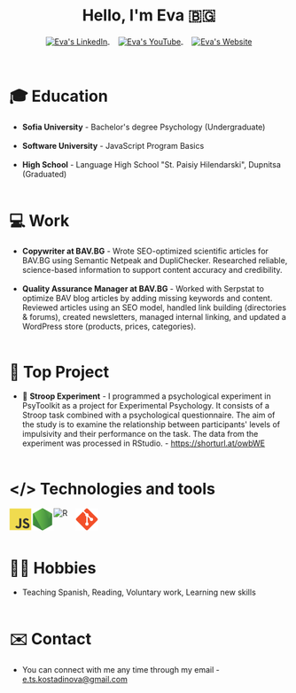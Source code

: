 <h1 align="center">Hello, I'm Eva 🇧🇬</h1>
<p align="center">
  <a href="https://www.linkedin.com/in/eva-kostadinova/">
    <img align="center" alt="Eva's LinkedIn" width="30px" src="https://github.com/gauravghongde/social-icons/blob/master/PNG/Color/LinkedIN.png" />
  </a> &nbsp;&nbsp;&nbsp;
  <a href="https://www.youtube.com/@evakostadinova1090">
    <img align="center" alt="Eva's YouTube" width="32px" src="https://github.com/user-attachments/assets/d86488e9-babe-485a-b5cd-3f4a0d1a25db" />
  </a> &nbsp;&nbsp;&nbsp;
  <a href="https://evakostadinova.alle.bg/">
    <img align="center" alt="Eva's Website" width="30px" src="https://cdn-icons-png.flaticon.com/512/4408/4408783.png" />
  </a>
</p><br>

# 🎓 Education
- **Sofia University** - Bachelor's degree Psychology (Undergraduate)<br><br>
- **Software University** - JavaScript Program Basics <br><br>
- **High School** - Language High School "St. Paisiy Hilendarski", Dupnitsa (Graduated)<br><br>

# 💻 Work
- **Copywriter at BAV.BG** - Wrote SEO-optimized scientific articles for BAV.BG using Semantic Netpeak and DupliChecker. Researched reliable, science-based information to support content accuracy and credibility. <br><br>
- **Quality Assurance Manager at BAV.BG** - Worked with Serpstat to optimize BAV blog articles by adding missing keywords and content. Reviewed articles using an SEO model, handled link building (directories & forums), created newsletters, managed internal linking, and updated a WordPress store (products, prices, categories). <br><br>

# 🚀 Top Project
- 💬 **Stroop Experiment** - I programmed a psychological experiment in PsyToolkit as a project for Experimental Psychology. It consists of a Stroop task combined with a psychological questionnaire. The aim of the study is to examine the relationship between participants' levels of impulsivity and their performance on the task. The data from the experiment was processed in RStudio. - https://shorturl.at/owbWE <br><br> 

# </> Technologies and tools
<img align="left" alt="javascript" width="40px" src="https://github.com/devicons/devicon/blob/master/icons/javascript/javascript-original.svg" />
<img align="left" alt="nodejs" width="40px" src="https://github.com/devicons/devicon/blob/master/icons/nodejs/nodejs-original.svg" />
<img align="left" alt="R" width="40px" src="https://img1.pnghut.com/21/16/13/AaNasa3jaF/rstudio-symbol-r-visualization-data-analysis.jpg" />
<img align="left" alt="git" width="40px" src="https://github.com/devicons/devicon/blob/master/icons/git/git-original.svg" /><br><br>
<br>

# 🏋️‍♂️ Hobbies
- Teaching Spanish, Reading, Voluntary work, Learning new skills<br><br>

# ✉️ Contact
- You can connect with me any time through my email - e.ts.kostadinova@gmail.com

<!--
**EvaKostadinova/EvaKostadinova** is a ✨ _special_ ✨ repository because its `README.md` (this file) appears on your GitHub profile.

Here are some ideas to get you started:

- 🔭 I’m currently working on ...
- 🌱 I’m currently learning ...
- 👯 I’m looking to collaborate on ...
- 🤔 I’m looking for help with ...
- 💬 Ask me about ...
- 📫 How to reach me: ...
- 😄 Pronouns: ...
- ⚡ Fun fact: ...
-->
